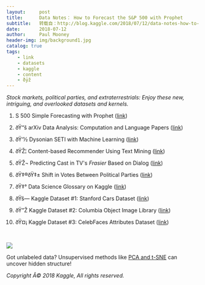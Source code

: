 ```yaml
---
layout:     post
title:      Data Notes： How to Forecast the S&P 500 with Prophet
subtitle:   转载自：http://blog.kaggle.com/2018/07/12/data-notes-how-to-forecast-the-sp-500-with-prophet/
date:       2018-07-12
author:     Paul Mooney
header-img: img/background1.jpg
catalog: true
tags:
    - link
    - datasets
    - kaggle
    - content
    - ðÿž
---
```


*Stock markets, political parties, and extraterrestrials: Enjoy these new, intriguing, and overlooked datasets and kernels.*

1. S 500 Simple Forecasting with Prophet ([link](https://goo.gl/V7xZDS))

2. ðŸ“š arXiv Data Analysis: Computation and Language Papers ([link](https://goo.gl/jkP4UQ))

3. ðŸ‘½ Dysonian SETI with Machine Learning ([link](https://goo.gl/kG9sA9))

4. ðŸŽ¦ Content-based Recommender Using Text Mining ([link](https://goo.gl/PpBDHX))

5. ðŸŽ¬ Predicting Cast in TV's *Frasier* Based on Dialog ([link](https://goo.gl/36agfQ))

6. ðŸ‡®ðŸ‡± Shift in Votes Between Political Parties ([link](https://goo.gl/eXLgvH))

7. ðŸ‡° Data Science Glossary on Kaggle ([link](https://goo.gl/vMoNSw))

8. ðŸš— Kaggle Dataset #1: Stanford Cars Dataset ([link](https://goo.gl/Px5XiF))

9. ðŸ”Ž Kaggle Dataset #2: Columbia Object Image Library ([link](https://goo.gl/pbj2Ee))

10. ðŸ¤¡ Kaggle Dataset #3: CelebFaces Attributes Dataset ([link](https://goo.gl/MtFVQB))

 

![](http://s5047.pcdn.co/wp-content/uploads/2018/07/mnist_tsne-300x271.png)


Got unlabeled data? Unsupervised methods like [PCA and t-SNE](https://goo.gl/i2pM4Y) can uncover hidden structure!

*Copyright Â© 2018 Kaggle, All rights reserved.*
